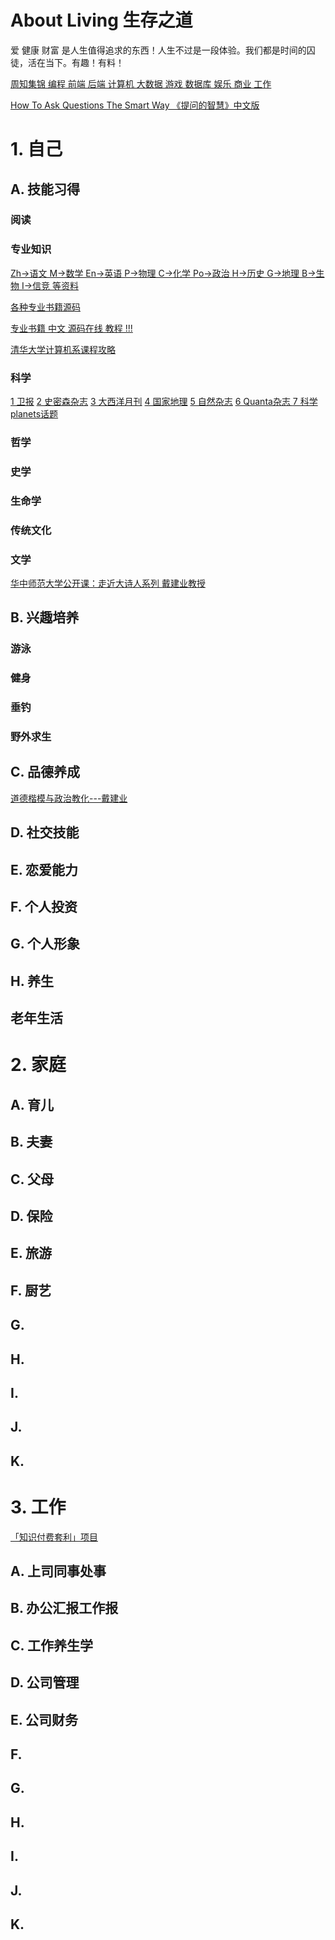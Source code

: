 # About Living 生存之道

爱 健康 财富 是人生值得追求的东西！人生不过是一段体验。我们都是时间的囚徒，活在当下。有趣！有料！

[周知集锦 编程 前端 后端 计算机 大数据 游戏 数据库 娱乐 商业 工作 ](https://github.com/Ewenwan/awesome)

[How To Ask Questions The Smart Way 《提问的智慧》中文版](https://github.com/Ewenwan/How-To-Ask-Questions-The-Smart-Way)

# 1. 自己 

## A. 技能习得
### 阅读
### 专业知识
[Zh->语文
M->数学
En->英语
P->物理
C->化学
Po->政治
H->历史
G->地理
B->生物
I->信竞 等资料 ](https://github.com/Ewenwan/School)

[各种专业书籍源码](https://github.com/PacktPublishing)

[专业书籍 中文 源码在线 教程 !!!](https://www.ctolib.com/python/docs/null.html)

[清华大学计算机系课程攻略](https://github.com/Trinkle23897/thu-cst-cracker)

### 科学
[1 卫报](https://www.theguardian.com/science)
[2 史密森杂志](https://www.si.edu/)
[3 大西洋月刊](https://www.theatlantic.com/)
[4 国家地理](https://www.nationalgeographic.com/)
[5 自然杂志](https://www.nature.com/)
[6 Quanta杂志 ](https://www.quantamagazine.org/)
[7 科学planets话题](http://www.sciencemag.org/topic/planets)
[]()

### 哲学
### 史学
### 生命学
### 传统文化
### 文学
[华中师范大学公开课：走近大诗人系列 戴建业教授](http://open.163.com/movie/2018/11/5/H/MDUMJLOAP_MDUTNIS5H.html)


## B. 兴趣培养
### 游泳
### 健身
### 垂钓
### 野外求生
### 
## C. 品德养成

[道德楷模与政治教化---戴建业](https://github.com/Ewenwan/living/blob/master/self/%E9%81%93%E5%BE%B7%E6%A5%B7%E6%A8%A1%E4%B8%8E%E6%94%BF%E6%B2%BB%E6%95%99%E5%8C%96.md)

## D. 社交技能

## E. 恋爱能力

## F. 个人投资

## G. 个人形象

## H. 养生

##  老年生活


# 2. 家庭 

## A. 育儿

## B. 夫妻

## C. 父母

## D. 保险

## E. 旅游

## F. 厨艺

## G. 

## H.

## I.

## J.

## K.



# 3. 工作
[「知识付费套利」项目 ](https://github.com/Ewenwan/KPA)

## A. 上司同事处事

## B. 办公汇报工作报

## C. 工作养生学

## D. 公司管理

## E. 公司财务

## F. 

## G.

## H.

## I.

## J.

## K.

